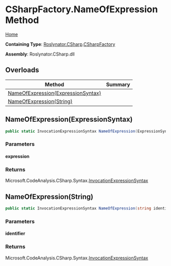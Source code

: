 <a name="_top"></a>

# CSharpFactory\.NameOfExpression Method

[Home](../../../../README.md#_top)

**Containing Type**: [Roslynator.CSharp](../../README.md#_top)\.[CSharpFactory](../README.md#_top)

**Assembly**: Roslynator\.CSharp\.dll

## Overloads

| Method | Summary |
| ------ | ------- |
| [NameOfExpression(ExpressionSyntax)](#Roslynator_CSharp_CSharpFactory_NameOfExpression_Microsoft_CodeAnalysis_CSharp_Syntax_ExpressionSyntax_) | |
| [NameOfExpression(String)](#Roslynator_CSharp_CSharpFactory_NameOfExpression_System_String_) | |

## NameOfExpression\(ExpressionSyntax\) <a name="Roslynator_CSharp_CSharpFactory_NameOfExpression_Microsoft_CodeAnalysis_CSharp_Syntax_ExpressionSyntax_"></a>

```csharp
public static InvocationExpressionSyntax NameOfExpression(ExpressionSyntax expression)
```

### Parameters

#### expression

### Returns

Microsoft\.CodeAnalysis\.CSharp\.Syntax\.[InvocationExpressionSyntax](https://docs.microsoft.com/en-us/dotnet/api/microsoft.codeanalysis.csharp.syntax.invocationexpressionsyntax)

## NameOfExpression\(String\) <a name="Roslynator_CSharp_CSharpFactory_NameOfExpression_System_String_"></a>

```csharp
public static InvocationExpressionSyntax NameOfExpression(string identifier)
```

### Parameters

#### identifier

### Returns

Microsoft\.CodeAnalysis\.CSharp\.Syntax\.[InvocationExpressionSyntax](https://docs.microsoft.com/en-us/dotnet/api/microsoft.codeanalysis.csharp.syntax.invocationexpressionsyntax)

